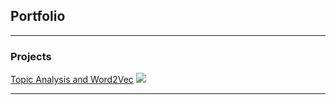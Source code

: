 ## Portfolio

---

### Projects 

[Topic Analysis and Word2Vec](/_posts/sample_page)
<img src="images/dummy_thumbnail.jpg?raw=true"/>

---

